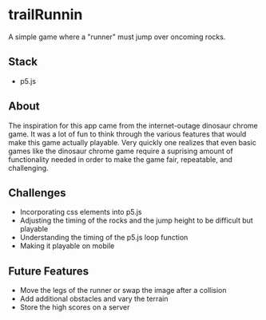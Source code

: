 # trailRunnin

A simple game where a "runner" must jump over oncoming rocks.

## Stack

- p5.js

## About

The inspiration for this app came from the internet-outage dinosaur chrome game. It was a lot of fun to think through the various features that would make this game actually playable. Very quickly one realizes that even basic games like the dinosaur chrome game require a suprising amount of functionality needed in order to make the game fair, repeatable, and challenging. 

## Challenges

- Incorporating css elements into p5.js
- Adjusting the timing of the rocks and the jump height to be difficult but playable
- Understanding the timing of the p5.js loop function
- Making it playable on mobile

## Future Features

- Move the legs of the runner or swap the image after a collision
- Add additional obstacles and vary the terrain
- Store the high scores on a server
